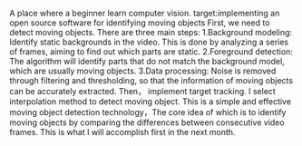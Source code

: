 A place where a beginner learn computer vision.
target:implementing an open source software for identifying moving objects
First, we need to detect moving objects.
There are three main steps: 
1.Background modeling: Identify static backgrounds in the video. This is done by analyzing a series of frames, aiming to find out which parts are static.
2.Foreground detection: The algorithm will identify parts that do not match the background model, which are usually moving objects.
3.Data processing: Noise is removed through filtering and thresholding, so that the information of moving objects can be accurately extracted.
Then， implement target tracking.
I select interpolation method to detect moving object.
This is a simple and effective moving object detection technology，The core idea of which is to identify moving objects 
by comparing the differences between consecutive video frames.
This is what I will accomplish first in the next month.

